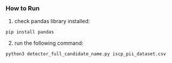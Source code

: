 
### How to Run
1. check pandas library installed:
```
pip install pandas
```

2. run the following command:

```
python3 detector_full_candidate_name.py iscp_pii_dataset.csv
```

